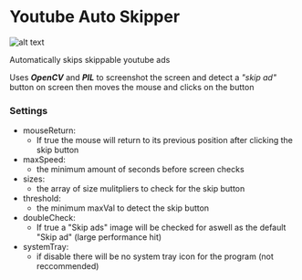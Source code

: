 # Youtube Auto Skipper

![alt text](https://imgur.com/eH1Lm9n.png)

Automatically skips skippable youtube ads

Uses <i><b>OpenCV</b></i> and <i><b>PIL</b></i> to screenshot the screen and detect a <i>"skip ad"</i> button on screen then moves the mouse and clicks on the button


### Settings
- mouseReturn: 
  - If true the mouse will return to its previous position after clicking the skip button
- maxSpeed: 
  - the minimum amount of seconds before screen checks
- sizes: 
  - the array of size mulitpliers to check for the skip button
- threshold: 
  - the minimum maxVal to detect the skip button
- doubleCheck: 
  - If true a "Skip ads" image will be checked for aswell as the default "Skip ad" (large performance hit)
- systemTray: 
  - if disable there will be no system tray icon for the program (not reccommended)

